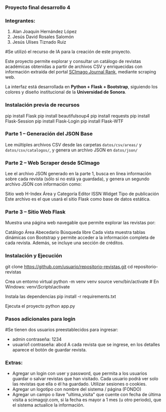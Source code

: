 ### Proyecto final desarrollo 4

### Integrantes:
1. Alan Joaquin Hernández López
2. Jesús David Rosales Salomón
3. Jesús Ulises Tiznado Ruiz

#Se utilizó el recurso de IA para la creación de este proyecto.

Este proyecto permite explorar y consultar un catálogo de revistas académicas obtenidas a partir de archivos CSV y enriquecidas con información extraída del portal [SCImago Journal Rank](https://www.scimagojr.com/), mediante scraping web.

La interfaz está desarrollada en **Python + Flask + Bootstrap**, siguiendo los colores y diseño institucional de la **Universidad de Sonora**.

### Instalación previa de recursos
pip install Flask
pip install beautifulsoup4
pip install requests
pip install Flask-Session
pip install Flask-Login
pip install Flask-WTF

### Parte 1 – Generación del JSON Base
Lee múltiples archivos CSV desde las carpetas `datos/csv/areas/` y `datos/csv/catalogos/`, y genera un archivo JSON en `datos/json/`

### Parte 2 – Web Scraper desde SCImago
Lee el archivo JSON generado en la parte 1, busca en línea información sobre cada revista (sólo si no está ya guardada), y genera un segundo archivo JSON con información como:

Sitio web
H-Index
Área y Categoría
Editor
ISSN
Widget
Tipo de publicación
Este archivo es el que usará el sitio Flask como base de datos estática.

### Parte 3 – Sitio Web Flask
Muestra una página web navegable que permite explorar las revistas por:

Catálogo
Área
Abecedario
Búsqueda libre
Cada vista muestra tablas dinámicas con Bootstrap y permite acceder a la información completa de cada revista. Además, se incluye una sección de créditos.


### Instalación y Ejecución
 git clone https://github.com/usuario/repositorio-revistas.git
cd repositorio-revistas

Crea un entorno virtual
python -m venv venv
source venv/bin/activate  # En Windows: venv\Scripts\activate

 Instala las dependencias
 pip install -r requirements.txt

 Ejecuta el proyecto
 python app.py

### Pasos adicionales para login
#Se tienen dos usuarios preestablecidos para ingresar:
- admin contraseña: 1234
- usuario1 contraseña: abcd
A cada revista que se ingrese, en los detalles aparece el botón de guardar revista.

### Extras:
- Agregar un login con user y password, que permita a los usuarios guardar o salvar revistas que han visitado. Cada usuario podrá ver solo las revistas que ella o él ha        guardado. Utilizar sesiones o cookies. 
- Agregar un logotipo con nombre del sistema / página (FONDO)
- Agregar un campo o llave "ultima_visita" que cuente con fecha de última visita a scimagojr.com, si la fecha es mayor a 1 mes (u otro periodo), que el sistema actualice la información. 
